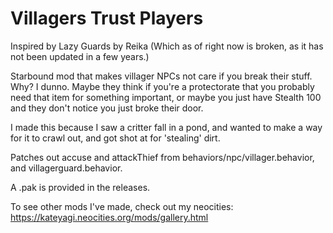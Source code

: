 
# Villagers Trust Players

Inspired by Lazy Guards by Reika (Which as of right now is broken, as it has not been updated in a few years.)

Starbound mod that makes villager NPCs not care if you break their stuff. Why? I dunno. Maybe they think if you're a protectorate that you probably need that item for something important, or maybe you just have Stealth 100 and they don't notice you just broke their door.

I made this because I saw a critter fall in a pond, and wanted to make a way for it to crawl out, and got shot at for 'stealing' dirt.

Patches out accuse and attackThief from behaviors/npc/villager.behavior, and villagerguard.behavior.

A .pak is provided in the releases.

To see other mods I've made, check out my neocities: https://kateyagi.neocities.org/mods/gallery.html
